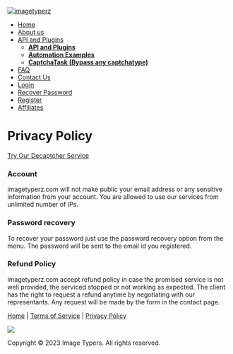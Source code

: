  

[![imagetyperz](../Image/logo.png)](https://www.imagetyperz.com/ "imagetyperz")

* [Home](https://www.imagetyperz.com/Default.aspx)
* [About us](https://www.imagetyperz.com/Forms/aboutus.aspx)
* [API and Plugins](#)
    * [**API and Plugins**](https://www.imagetyperz.com/Forms/api/api.html)
    * [**Automation Examples**](https://www.imagetyperz.com/Forms/bypassrecaptcha_automation.aspx)
    * [**CaptchaTask (Bypass any captchatype)**](https://www.imagetyperz.com/Forms/tasks/tasks.html)
* [FAQ](https://www.imagetyperz.com/Forms/FAQ.aspx)
* [Contact Us](https://www.imagetyperz.com/Forms/Contactus.aspx)
* [Login](https://www.imagetyperz.com/Forms/bypasscaptcha.aspx)
* [Recover Password](https://www.imagetyperz.com/Forms/ForgotPassword.aspx)
* [Register](https://www.imagetyperz.com/Forms/Registration.aspx)
* [Affiliates](https://www.imagetyperz.com/Forms/Affiliates.aspx)

Privacy Policy
==============

[Try Our Decaptcher Service](http://imagetyperz.com/Forms/Login.aspx)

### Account

imagetyperz.com will not make public your email address or any sensitive information from your account. You are allowed to use our services from unlimited number of IPs.

### Password recovery

To recover your password just use the password recovery option from the menu. The password will be sent to the email id you registered.

### Refund Policy

imagetyperz.com accept refund policy in case the promised service is not well provided, the serviced stopped or not working as expected. The client has the right to request a refund anytime by negotiating with our representants. Any request will be made by the form in the contact page.

[Home](https://www.imagetyperz.com/Default.aspx) | [Terms of Service](https://www.imagetyperz.com/Forms/terms-of-service.aspx) | [Privacy Policy](https://www.imagetyperz.com/Forms/privacy-policy.aspx)

![](../Image/avangate.jpg)

Copyright © 2023 Image Typers. All rights reserved.